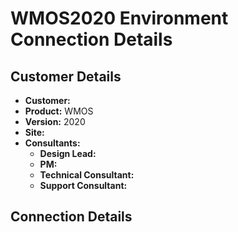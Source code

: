 # WMOS2020 Environment Connection Details

## Customer Details
- **Customer:**
- **Product:** WMOS
- **Version:** 2020
- **Site:**
- **Consultants:**
  - **Design Lead:**
  - **PM:**
  - **Technical Consultant:**
  - **Support Consultant:**

## Connection Details
